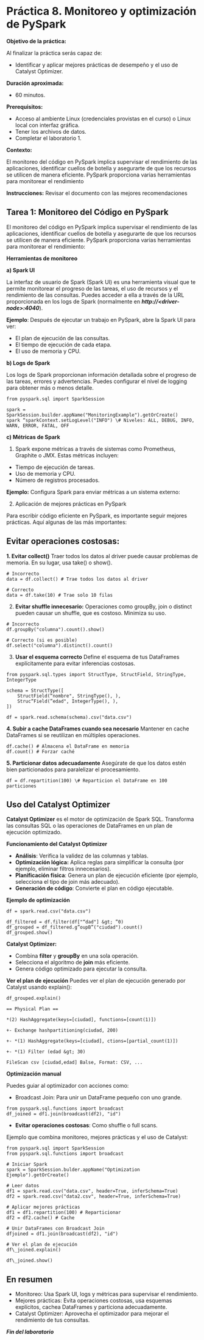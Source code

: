 # Práctica 8. Monitoreo y optimización de PySpark

**Objetivo de la práctica:** 

Al finalizar la práctica serás capaz de:
- Identificar y aplicar mejores prácticas de desempeño y el uso de Catalyst Optimizer.

**Duración aproximada:** 
- 60 minutos.

**Prerequisitos:**
-   Acceso al ambiente Linux (credenciales provistas en el curso) o Linux local con interfaz gráfica.
-   Tener los archivos de datos.
-   Completar el laboratorio 1.

**Contexto:**

El monitoreo del código en PySpark implica supervisar el rendimiento de las aplicaciones, identificar cuellos de botella y asegurarte de que los recursos se utilicen de manera eficiente. PySpark proporciona varias herramientas para monitorear el rendimiento

**Instrucciones:** Revisar el documento con las mejores recomendaciones

## 

## Tarea 1: Monitoreo del Código en PySpark

El monitoreo del código en PySpark implica supervisar el rendimiento de las aplicaciones, identificar cuellos de botella y asegurarte de que los recursos se utilicen de manera eficiente. PySpark proporciona varias herramientas para monitorear el rendimiento:

**Herramientas de monitoreo**

**a) Spark UI**

La interfaz de usuario de Spark (Spark UI) es una herramienta visual que te permite monitorear el progreso de las tareas, el uso de recursos y el rendimiento de las consultas. Puedes acceder a ella a través de la URL proporcionada en los logs de Spark (normalmente en ***http://&lt;driver-node&gt;:4040***).

**Ejemplo**: Después de ejecutar un trabajo en PySpark, abre la Spark UI para ver:

-   El plan de ejecución de las consultas.
-   El tiempo de ejecución de cada etapa.
-   El uso de memoria y CPU.


**b) Logs de Spark**

Los logs de Spark proporcionan información detallada sobre el progreso de las tareas, errores y advertencias. Puedes configurar el nivel de logging para obtener más o menos detalle.

```
from pyspark.sql import SparkSession

spark = SparkSession.builder.appName("MonitoringExample").getOrCreate()
spark “sparkContext.setLogLevel("INFO") \# Niveles: ALL, DEBUG, INFO, WARN, ERROR, FATAL, OFF
```

**c) Métricas de Spark**

1. Spark expone métricas a través de sistemas como Prometheus, Graphite o JMX. Estas métricas incluyen:

-   Tiempo de ejecución de tareas.
-   Uso de memoria y CPU.
-   Número de registros procesados.

**Ejemplo:** Configura Spark para enviar métricas a un sistema externo:

2. Aplicación de mejores prácticas en PySpark

Para escribir código eficiente en PySpark, es importante seguir mejores prácticas. Aquí algunas de las más importantes:

## **Evitar operaciones costosas:**

**1. Evitar collect()** 
Traer todos los datos al driver puede causar problemas de memoria. En su lugar, usa take() o show().

```
# Incorrecto
data = df.collect() # Trae todos los datos al driver

# Correcto
data = df.take(10) # Trae solo 10 filas
```

2. **Evitar shuffle innecesario:** Operaciones como groupBy, join o distinct pueden causar un shuffle, que es costoso. Minimiza su uso.

```
# Incorrecto
df.groupBy("columna").count().show()

# Correcto (si es posible)
df.select("columna").distinct().count()
```

3. **Usar el esquema correcto**
Define el esquema de tus DataFrames explícitamente para evitar inferencias costosas.

```
from pyspark.sql.types import StructType, StructField, StringType, IntegerType

schema = StructType([
    StructField(“nombre", StringType(), ),
    Struc“Field(”edad", IntegerType(), ),
])

df = spark.read.schema(schema).csv("data.csv")
```

**4. Subir a cache DataFrames cuando sea necesario**
Mantener en cache DataFrames si se reutilizan en múltiples operaciones.

```
df.cache() # Almacena el DataFrame en memoria
df.count() # Forzar caché
```

**5. Particionar datos adecuadamente**
Asegúrate de que los datos estén bien particionados para paralelizar el procesamiento.

<!-- -->

`df = df.repartition(100) \# Reparticion el DataFrame en 100 particiones`

## **Uso del Catalyst Optimizer**

**Catalyst Optimizer** es el motor de optimización de Spark SQL. Transforma las consultas SQL o las operaciones de DataFrames en un plan de ejecución optimizado.

**Funcionamiento del Catalyst Optimizer**

-   **Análisis**: Verifica la validez de las columnas y tablas.
-   **Optimización lógica:** Aplica reglas para simplificar la consulta (por ejemplo, eliminar filtros innecesarios).
-   **Planificación física**: Genera un plan de ejecución eficiente (por ejemplo, selecciona el tipo de join más adecuado).
-   **Generación de código**: Convierte el plan en código ejecutable.

**Ejemplo de optimización**

```
df = spark.read.csv("data.csv")

df_filtered = df.filter(df["“dad"] &gt; ”0)
df_grouped = df_filtered.g”oupB”("ciudad").count()
df_grouped.show()
```

**Catalyst Optimizer:**

- Combina **filter** y **groupBy** en una sola operación.
- Selecciona el algoritmo de **join** más eficiente.
- Genera código optimizado para ejecutar la consulta.

**Ver el plan de ejecución**
Puedes ver el plan de ejecución generado por Catalyst usando explain():

```
df_grouped.explain()

== Physical Plan ==

*(2) HashAggregate(keys=[ciudad], functions=[count(1)])

+- Exchange hashpartitioning(ciudad, 200)

+- *(1) HashAggregate(keys=[ciudad], ctions=[partial_count(1)])

+- *(1) Filter (edad &gt; 30)

FileScan csv [ciudad,edad] Balse, Format: CSV, ...
```

**Optimización manual**

Puedes guiar al optimizador con acciones como:

- Broadcast Join: Para unir un DataFrame pequeño con uno grande.

```
from pyspark.sql.functions import broadcast
df_joined = df1.join(broadcast(df2), "id")
```

- **Evitar operaciones costosas**: Como shuffle o full scans.

Ejemplo que combina monitoreo, mejores prácticas y el uso de Catalyst:

```
from pyspark.sql import SparkSession
from pyspark.sql.functions import broadcast

# Iniciar Spark
spark = SparkSession.bulder.appName("Optimization Ejemplo").getOrCreate()

# Leer datos
df1 = spark.read.csv("data.csv", header=True, inferSchema=True)
df2 = spark.read.csv("data2.csv", header=True, inferSchema=True)

# Aplicar mejores prácticas
df1 = df1.repartition(100) # Reparticionar
df2 = df2.cache() # Cache

# Unir DataFrames con Broadcast Join
dfjoined = df1.join(broadcast(df2), "id")

# Ver el plan de ejecución
df\_joined.explain()

df\_joined.show()
```

## En resumen

-   Monitoreo: Usa Spark UI, logs y métricas para supervisar el rendimiento.
-   Mejores prácticas: Evita operaciones costosas, usa esquemas explícitos, cachea DataFrames y particiona adecuadamente.
-   Catalyst Optimizer: Aprovecha el optimizador para mejorar el rendimiento de tus consultas.

***Fin del laboratorio***

